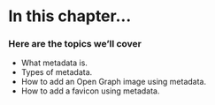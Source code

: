 # In this chapter...

### Here are the topics we’ll cover

- What metadata is.
- Types of metadata.
- How to add an Open Graph image using metadata.
- How to add a favicon using metadata.
